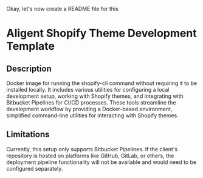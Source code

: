 Okay, let's now create a README file for this

# Aligent Shopify Theme Development Template

## Description

Docker image for running the shopify-cli command without requiring it to be installed locally. It includes various utilities for configuring a local development setup, working with Shopify themes, and integrating with Bitbucket Pipelines for CI/CD processes. These tools streamline the development workflow by providing a Docker-based environment, simplified command-line utilities for interacting with Shopify themes.

## Limitations

Currently, this setup only supports Bitbucket Pipelines. If the client's repository is hosted on platforms like GitHub, GitLab, or others, the deployment pipeline functionality will not be available and would need to be configured separately.